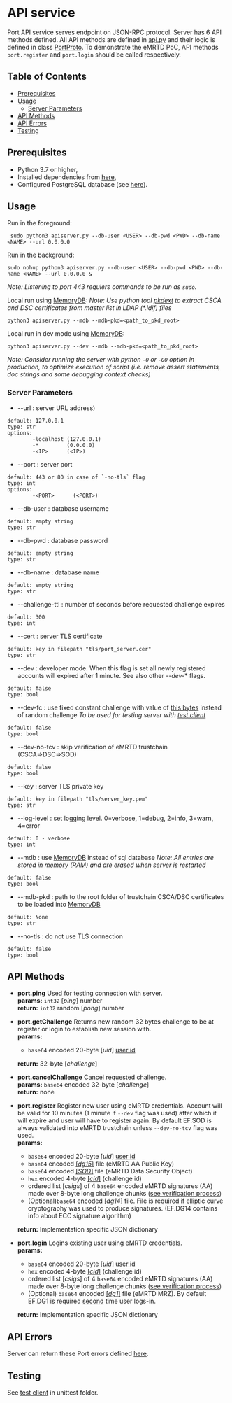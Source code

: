 # API service
Port API service serves endpoint on JSON-RPC protocol.
Server has 6 API methods defined.
All API methods are defined in [api.py](https://github.com/ZeroPass/port-py-server/blob/18e134e9316bf3888ae5e51ce4cf46468e832f44/src/APIservice/api.py#L56-L172) and their logic is defined in class [PortProto](https://github.com/ZeroPass/port-py-server/blob/66b2ea724ec9a515d07298eed828c6849ec1cbbc/src/APIservice/proto/proto.py#L65-L438).
 To demonstrate the eMRTD PoC, API methods `port.register` and `port.login` should be called respectively.

## Table of Contents
- [Prerequisites](#prerequisites)
- [Usage](#usage)
  + [Server Parameters](#server-parameters)
- [API Methods](#api-methods)
- [API Errors](#api-errors)
- [Testing](#testing)

## Prerequisites
* Python 3.7 or higher,
* Installed dependencies from [here](../../../../../port-py-server#prerequisites),
* Configured PostgreSQL database (see [here](../../../../../port-py-server#configure-postgresql-database)).

## Usage
Run in the foreground:
```
 sudo python3 apiserver.py --db-user <USER> --db-pwd <PWD> --db-name <NAME> --url 0.0.0.0
```

Run in the background:
```
sudo nohup python3 apiserver.py --db-user <USER> --db-pwd <PWD> --db-name <NAME> --url 0.0.0.0 &
```
*Note: Listening to port 443 requiers commands to be run as `sudo`.*


Local run using [MemoryDB](https://github.com/ZeroPass/port-py-server/blob/ddcc6073d298cb1a4e0d99195d928a9dce0f78e5/src/APIservice/proto/db.py#L262-L375):
*Note: Use python tool [pkdext](https://github.com/ZeroPass/PassID-documntation-and-tools/tree/master/tools/pkdext) to extract CSCA and DSC certificates from master list in LDAP (\*.ldif) files*
```
python3 apiserver.py --mdb --mdb-pkd=<path_to_pkd_root>
```

Local run in dev mode using [MemoryDB](https://github.com/ZeroPass/port-py-server/blob/ddcc6073d298cb1a4e0d99195d928a9dce0f78e5/src/APIservice/proto/db.py#L262-L375):
```
python3 apiserver.py --dev --mdb --mdb-pkd=<path_to_pkd_root>
```

*Note: Consider running the server with python `-O` or `-OO` option in production, to optimize execution of script (i.e. remove assert statements, doc strings and some debugging context checks)*

### Server Parameters

* --url : server URL address)
```
default: 127.0.0.1
type: str
options:
        -localhost (127.0.0.1)
        -*         (0.0.0.0)
        -<IP>      (<IP>)
```

* --port : server port
```
default: 443 or 80 in case of `-no-tls` flag
type: int
options:
        -<PORT>      (<PORT>)
```

* --db-user : database username
```
default: empty string
type: str
```

* --db-pwd : database password
```
default: empty string
type: str
```

* --db-name : database name
```
default: empty string
type: str
```



* --challenge-ttl : number of seconds before requested challenge expires
```
default: 300
type: int
```

* --cert : server TLS certificate
```
default: key in filepath "tls/port_server.cer"
type: str
```

* --dev : developer mode. When this flag is set all newly registered accounts will expired after 1 minute.
See also other *--dev-** flags.
```
default: false
type: bool
```

* --dev-fc : use fixed constant challenge with value of [this bytes](https://github.com/ZeroPass/port-py-server/blob/master/examples/apiserver/apiserver.py#L26) instead of random challenge
*To be used for testing server with [test client](https://github.com/ZeroPass/port-py-server/blob/master/examples/apiserver/unittest/test_client.py)*
```
default: false
type: bool
```

* --dev-no-tcv : skip verification of eMRTD trustchain (CSCA=>DSC=>SOD)
```
default: false
type: bool
```

* --key : server TLS private key
```
default: key in filepath "tls/server_key.pem"
type: str
```

* --log-level : set logging level. 0=verbose, 1=debug, 2=info, 3=warn, 4=error
```
default: 0 - verbose
type: int
```

* --mdb : use [MemoryDB](https://github.com/ZeroPass/port-py-server/blob/ddcc6073d298cb1a4e0d99195d928a9dce0f78e5/src/port/proto/db.py#L262-L375) instead of sql database
*Note: All entries are stored in memory (RAM) and are erased when server is restarted*
```
default: false
type: bool
```

* --mdb-pkd : path to the root folder of trustchain CSCA/DSC certificates to be loaded into [MemoryDB](https://github.com/ZeroPass/port-py-server/blob/ddcc6073d298cb1a4e0d99195d928a9dce0f78e5/src/port/proto/db.py#L262-L375)
```
default: None
type: str
```

* --no-tls : do not use TLS connection
```
default: false
type: bool
```
## API Methods
* **port.ping**
  Used for testing connection with server.  
  **params:** `int32` [*ping*] number  
  **return:** `int32` random [*pong*] number

* **port.getChallenge**
  Returns new random 32 bytes challenge to be at register or login to establish new session with.  
  **params:**
    * `base64` encoded 20-byte [*uid*] [user id](https://github.com/ZeroPass/port-py-server/blob/a87cb5cc55c160a9ca80583ecb6099d7a6e57660/src/port/proto/user.py#L10-L39)

  **return:** 32-byte [*challenge*]

* **port.cancelChallenge**
  Cancel requested challenge.  
  **params:** `base64` encoded 32-byte [*challenge*]  
  **return:** none

* **port.register**
  Register new user using eMRTD credentials. Account will be valid for 10 minutes (1 minute if `--dev` flag was used) after which it will expire and user will have to register again.
  By default EF.SOD is always validated into eMRTD trustchain unless `--dev-no-tcv` flag was used.  
  **params:**
    * `base64` encoded 20-byte [*uid*] [user id](https://github.com/ZeroPass/port-py-server/blob/a87cb5cc55c160a9ca80583ecb6099d7a6e57660/src/port/proto/user.py#L10-L39)
    * `base64` encoded [[*dg15*]](https://github.com/ZeroPass/port-py-server/blob/a87cb5cc55c160a9ca80583ecb6099d7a6e57660/src/pymrtd/ef/dg.py#L189-L203) file (eMRTD AA Public Key)
    * `base64` encoded [[*SOD*]](https://github.com/ZeroPass/port-py-server/blob/a87cb5cc55c160a9ca80583ecb6099d7a6e57660/src/pymrtd/ef/sod.py#L135-L195) file (eMRTD Data Security Object)
    * `hex` encoded 4-byte [[*cid*]](https://github.com/ZeroPass/port-py-server/blob/master/src/port/proto/challenge.py#L12-L37) (challenge id)
    * ordered list [*csigs*] of 4 `base64` encoded eMRTD signatures (AA) made over 8-byte long challenge chunks ([see verification process](https://github.com/ZeroPass/port-py-server/blob/5800f368b03de6bf8d2ee9d26ba974ff3284b215/src/APIservice/proto/proto.py#L244-L249))
    * (Optional)`base64` encoded [[*dg14*]](https://github.com/ZeroPass/port-py-server/blob/a87cb5cc55c160a9ca80583ecb6099d7a6e57660/src/pymrtd/ef/dg.py#L161-L185) file.
    File is required if elliptic curve cryptography was used to produce signatures. (EF.DG14 contains info about ECC signature algorithm)

  **return:** Implementation specific JSON dictionary

 * **port.login**
  Logins existing user using eMRTD credentials.  
  **params:**
    * `base64` encoded 20-byte [*uid*] [user id](https://github.com/ZeroPass/port-py-server/blob/a87cb5cc55c160a9ca80583ecb6099d7a6e57660/src/port/proto/user.py#L10-L39)
    * `hex` encoded 4-byte [[*cid*]](https://github.com/ZeroPass/port-py-server/blob/master/src/port/proto/challenge.py#L12-L37) (challenge id)
    * ordered list [*csigs*] of 4 `base64` encoded eMRTD signatures (AA) made over 8-byte long challenge chunks ([see verification process](https://github.com/ZeroPass/port-py-server/blob/5800f368b03de6bf8d2ee9d26ba974ff3284b215/src/APIservice/proto/proto.py#L244-L249))
    * (Optional) `base64` encoded [[*dg1*]](https://github.com/ZeroPass/port-py-server/blob/a87cb5cc55c160a9ca80583ecb6099d7a6e57660/src/pymrtd/ef/dg.py#L148-L158) file (eMRTD MRZ).
    By default EF.DG1 is required [second](https://github.com/ZeroPass/port-py-server/blob/66b2ea724ec9a515d07298eed828c6849ec1cbbc/src/APIservice/proto/proto.py#L155-L159) time user logs-in.

   **return:** Implementation specific JSON dictionary

## API Errors
Server can return these Port errors defined [here](https://github.com/ZeroPass/port-py-server/blob/master/src/port/proto/proto.py#L21-L62).

## Testing
See [test client](unittest) in unittest folder.
